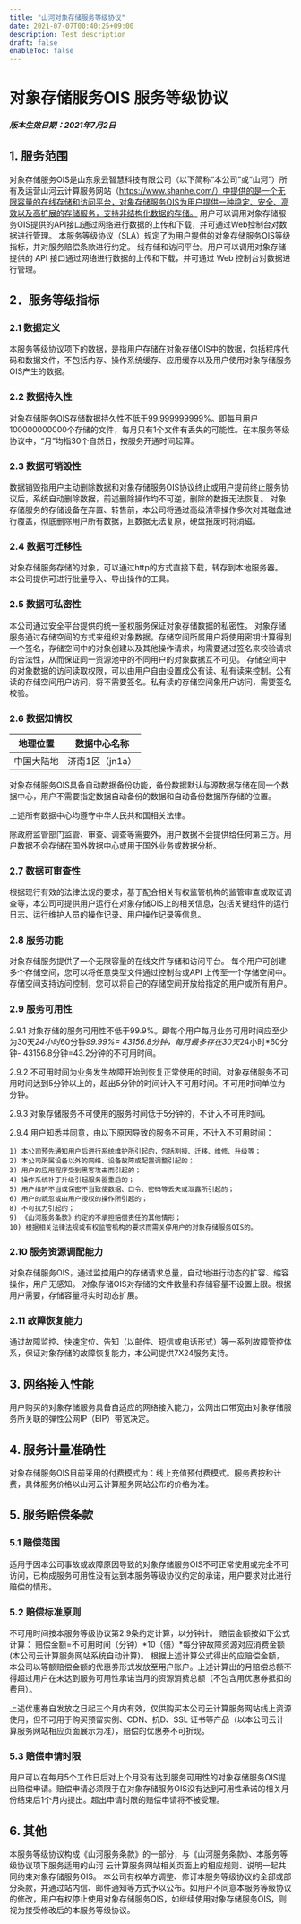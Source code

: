 ```yaml
---
title: "山河对象存储服务等级协议"
date: 2021-07-07T00:40:25+09:00
description: Test description
draft: false
enableToc: false
---
```


# 对象存储服务OIS 服务等级协议

##### 版本生效日期：2021年7月2日

## 1. 服务范围

对象存储服务OIS是山东泉云智慧科技有限公司（以下简称“本公司”或“山河”）所有及运营山河云计算服务网站（https://www.shanhe.com/）中提供的是一个无限容量的在线存储和访问平台，对象存储服务OIS为用户提供一种稳定、安全、高效以及高扩展的存储服务，支持非结构化数据的存储。
用户可以调用对象存储服务OIS提供的API接口通过网络进行数据的上传和下载，并可通过Web控制台对数据进行管理。
本服务等级协议（SLA）规定了为用户提供的对象存储服务OIS等级指标，并对服务赔偿条款进行约定。
线存储和访问平台。用户可以调用对象存储 提供的 API 接口通过网络进行数据的上传和下载，并可通过 Web 控制台对数据进行管理。

## 2．服务等级指标

### 2.1 数据定义

本服务等级协议项下的数据，是指用户存储在对象存储OIS中的数据，包括程序代码和数据文件，不包括内存、操作系统缓存、应用缓存以及用户使用对象存储服务OIS产生的数据。

### 2.2 数据持久性

对象存储服务OIS存储数据持久性不低于99.999999999%。即每月用户100000000000个存储的文件，每月只有1个文件有丢失的可能性。在本服务等级协议中，“月”均指30个自然日，按服务开通时间起算。

### 2.3 数据可销毁性

数据销毁指用户主动删除数据和对象存储服务OIS协议终止或用户提前终止服务协议后，系统自动删除数据，前述删除操作均不可逆，删除的数据无法恢复。
对象存储服务的存储设备在弃置、转售前，本公司将通过高级清零操作多次对其磁盘进行覆盖，彻底删除用户所有数据，且数据无法复原，硬盘报废时将消磁。

### 2.4 数据可迁移性

对象存储服务存储的对象，可以通过http的方式直接下载，转存到本地服务器。
本公司提供可进行批量导入、导出操作的工具。

### 2.5 数据可私密性

本公司通过安全平台提供的统一鉴权服务保证对象存储数据的私密性。
对象存储服务通过存储空间的方式来组织对象数据。存储空间所属用户将使用密钥计算得到一个签名，存储空间中的对象创建以及其他操作请求，均需要通过签名来校验请求的合法性，从而保证同一资源池中的不同用户的对象数据互不可见。
存储空间中的对象数据的访问读取权限，可以由用户自由设置成公有读、私有读来控制。公有读的存储空间用户访问，将不需要签名。私有读的存储空间象用户访问，需要签名校验。

### 2.6 数据知情权

| 地理位置   | 数据中心名称                                                 |
| ---------- | ------------------------------------------------------------ |
| 中国大陆地 | 济南1区（jn1a） |

对象存储服务OIS具备自动数据备份功能，备份数据默认与源数据存储在同一个数据中心，用户不需要指定数据自动备份的数据和自动备份数据所存储的位置。

上述所有数据中心均遵守中华人民共和国相关法律。

除政府监管部门监管、审查、调查等需要外，用户数据不会提供给任何第三方。用户数据不会存储在国外数据中心或用于国外业务或数据分析。

### 2.7 数据可审查性

根据现行有效的法律法规的要求，基于配合相关有权监管机构的监管审查或取证调查等，本公司可提供用户运行在对象存储OIS上的相关信息，包括关键组件的运行日志、运行维护人员的操作记录、用户操作记录等信息。

### 2.8 服务功能

对象存储服务提供了一个无限容量的在线文件存储和访问平台。
每个用户可创建多个存储空间，您可以将任意类型文件通过控制台或API 上传至一个存储空间中。
存储空间支持访问控制，您可以将自己的存储空间开放给指定的用户或所有用户。

### 2.9 服务可用性

2.9.1 对象存储的服务可用性不低于99.9%。即每个用户每月业务可用时间应至少为30天*24小时*60分钟*99.99%= 43156.8分钟，每月最多存在30天*24小时*60分钟- 43156.8分钟=43.2分钟的不可用时间。

2.9.2 不可用时间为业务发生故障开始到恢复正常使用的时间。对象存储服务不可用时间达到5分钟以上的，超出5分钟的时间计入不可用时间。不可用时间单位为分钟。

2.9.3 对象存储服务不可使用的服务时间低于5分钟的，不计入不可用时间。

2.9.4 用户知悉并同意，由以下原因导致的服务不可用，不计入不可用时间：

    1) 本公司预先通知用户后进行系统维护所引起的，包括割接、迁移、维修、升级等；
    2) 本公司所属设备以外的网络、设备故障或配置调整引起的；
    3) 用户的应用程序受到黑客攻击而引起的；
    4) 操作系统补丁升级引起服务器重启的；
    5) 用户维护不当或保密不当致使数据、口令、密码等丢失或泄露所引起的；
    6) 用户的疏忽或由用户授权的操作所引起的；
    8) 不可抗力引起的；
    9) 《山河服务条款》约定的不承担赔偿责任的其他情形；
    10) 根据相关法律法规或有权监管机构的要求而需关停用户的对象存储服务OIS的。

### 2.10 服务资源调配能力

对象存储服务OIS，通过监控用户的存储请求总量，自动地进行动态的扩容、缩容操作，用户无感知。
对象存储OIS对存储的文件数量和存储容量不设置上限。根据用户需要，存储容量将实时动态扩展。

### 2.11 故障恢复能力

通过故障监控、快速定位、告知（以邮件、短信或电话形式）等一系列故障管控体系，保证对象存储的故障恢复能力，本公司提供7X24服务支持。

## 3. 网络接入性能

用户购买的对象存储服务具备自适应的网络接入能力，公网出口带宽由对象存储服务所关联的弹性公网IP（EIP）带宽决定。

## 4. 服务计量准确性

对象存储服务OIS目前采用的付费模式为：线上充值预付费模式。服务费按秒计费，具体服务价格以山河云计算服务网站公布的价格为准。

## 5. 服务赔偿条款

### 5.1 赔偿范围

适用于因本公司事故或故障原因导致的对象存储服务OIS不可正常使用或完全不可访问，已构成服务可用性没有达到本服务等级协议约定的承诺，用户要求对此进行赔偿的情形。

### 5.2 赔偿标准原则

不可用时间按本服务等级协议第2.9条约定计算，以分钟计。
赔偿金额按如下公式计算：
赔偿金额=不可用时间（分钟）*10（倍）*每分钟故障资源对应消费金额(本公司云计算服务网站系统自动计算)。
根据上述计算公式得出的应赔偿金额，本公司以等额赔偿金额的优惠券形式发放至用户账户。上述计算出的月赔偿总额不得超过用户在未达到服务可用性承诺当月的资源消费总额（不包含用优惠券抵扣的费用）。

上述优惠券自发放之日起三个月内有效，仅供购买本公司云计算服务网站线上资源使用，但不可用于购买预留实例、CDN、抗D、SSL 证书等产品（以本公司云计算服务网站相应页面展示为准），赔偿的优惠券不可折现。

### 5.3 赔偿申请时限

用户可以在每月5个工作日后对上个月没有达到服务可用性的对象存储服务OIS提出赔偿申请。赔偿申请必须限于在对象存储服务OIS没有达到可用性承诺的相关月份结束后1个月内提出。超出申请时限的赔偿申请将不被受理。

## 6. 其他

本服务等级协议构成《山河服务条款》的一部分，与《山河服务条款》、本服务等级协议项下服务适用的山河 云计算服务网站相关页面上的相应规则、说明一起共同约束对象存储服务OIS。
本公司有权单方调整、修订本服务等级协议的全部或部分条款，并通过站内信、邮件通知等方式予以公布。如用户不同意本服务等级协议的修改，用户有权停止使用对象存储服务OIS，如继续使用对象存储服务OIS，则视为接受修改后的本服务等级协议。